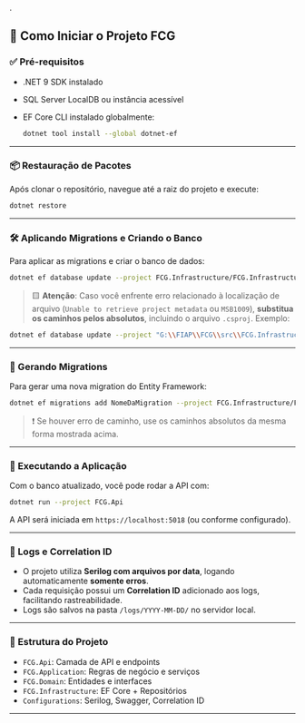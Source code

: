 .
## 🚀 Como Iniciar o Projeto FCG

### ✅ Pré-requisitos

* .NET 9 SDK instalado
* SQL Server LocalDB ou instância acessível
* EF Core CLI instalado globalmente:

  ```bash
  dotnet tool install --global dotnet-ef
  ```

---

### 📦 Restauração de Pacotes

Após clonar o repositório, navegue até a raiz do projeto e execute:

```bash
dotnet restore
```

---

### 🛠️ Aplicando Migrations e Criando o Banco

Para aplicar as migrations e criar o banco de dados:

```bash
dotnet ef database update --project FCG.Infrastructure/FCG.Infrastructure.csproj --startup-project FCG.Api/FCG.Api.csproj
```

> 🟨 **Atenção**:
> Caso você enfrente erro relacionado à localização de arquivo (`Unable to retrieve project metadata` ou `MSB1009`), **substitua os caminhos pelos absolutos**, incluindo o arquivo `.csproj`. Exemplo:

```bash
dotnet ef database update --project "G:\\FIAP\\FCG\\src\\FCG.Infrastructure\\FCG.Infrastructure.csproj" --startup-project "G:\\FIAP\\FCG\\src\\FCG.Api\\FCG.Api.csproj"
```

---

### 🧱 Gerando Migrations

Para gerar uma nova migration do Entity Framework:

```bash
dotnet ef migrations add NomeDaMigration --project FCG.Infrastructure/FCG.Infrastructure.csproj --startup-project FCG.Api/FCG.Api.csproj
```

> ❗ Se houver erro de caminho, use os caminhos absolutos da mesma forma mostrada acima.

---

### 🔄 Executando a Aplicação

Com o banco atualizado, você pode rodar a API com:

```bash
dotnet run --project FCG.Api
```

A API será iniciada em `https://localhost:5018` (ou conforme configurado).

---

### 🐞 Logs e Correlation ID

* O projeto utiliza **Serilog com arquivos por data**, logando automaticamente **somente erros**.
* Cada requisição possui um **Correlation ID** adicionado aos logs, facilitando rastreabilidade.
* Logs são salvos na pasta `/logs/YYYY-MM-DD/` no servidor local.

---

### 📂 Estrutura do Projeto

* `FCG.Api`: Camada de API e endpoints
* `FCG.Application`: Regras de negócio e serviços
* `FCG.Domain`: Entidades e interfaces
* `FCG.Infrastructure`: EF Core + Repositórios
* `Configurations`: Serilog, Swagger, Correlation ID

---
